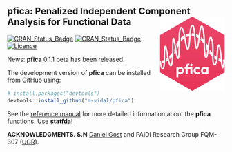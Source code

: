 
## pfica: Penalized Independent Component Analysis for Functional Data  <img src="man/figure/logo.png" align="right" width="150" />
[![CRAN\_Status\_Badge](https://www.r-pkg.org/badges/version/fda.usc)](https://cran.r-project.org/package=fda.usc)
[![CRAN\_Status\_Badge](https://www.r-pkg.org/badges/version/pfica)](https://cran.r-project.org/package=pfica)
[![Licence](https://img.shields.io/badge/licence-GPL--2-blue.svg)](https://www.gnu.org/licenses/gpl-2.0.en.html)

News: **pfica** 0.1.1 beta has been released. 

The development version of **pfica** can be installed from GitHub using:

``` r
# install.packages("devtools")
devtools::install_github("m-vidal/pfica")
```
See the [reference
manual](https://cran.r-project.org/package=pfica/pfica.pdf) for more detailed information about the **pfica** functions. 
Use [**statfda**](http://www.statfda.com)!

**ACKNOWLEDGMENTS. S.N** [Daniel Gost](https://danielgost.com) and PAIDI Research Group FQM-307 ([UGR](https://www.ugr.es)).
